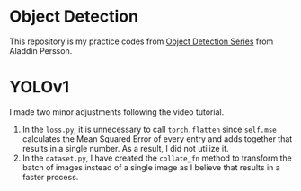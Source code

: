 # Object Detection
This repository is my practice codes from [Object Detection Series](https://www.youtube.com/playlist?list=PLhhyoLH6Ijfw0TpCTVTNk42NN08H6UvNq)
from Aladdin Persson.

# YOLOv1
I made two minor adjustments following the video tutorial.
1. In the `loss.py`, it is unnecessary to call `torch.flatten` since `self.mse` calculates the Mean Squared Error of every
   entry and adds together that results in a single number. As a result, I did not utilize it.
2. In the `dataset.py`, I have created the `collate_fn` method to transform the batch of images instead of a single image as I believe that results in a faster process.


